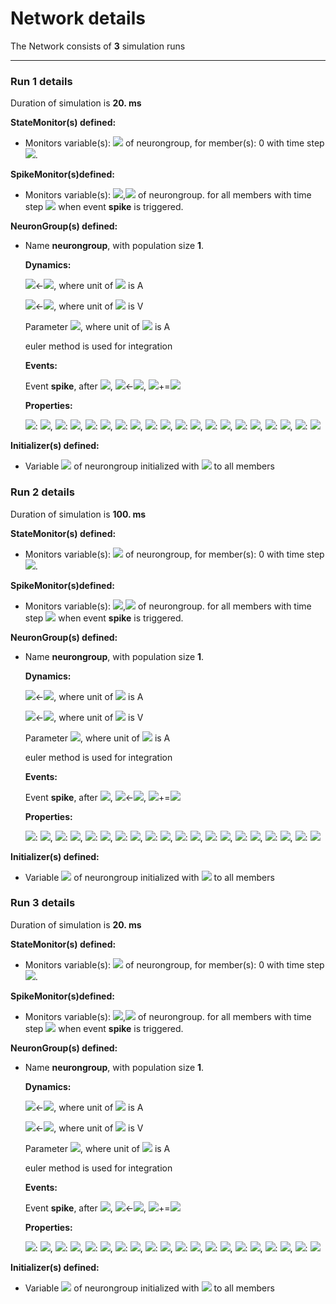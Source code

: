 # Network details
The Network consists of **3**                            simulation runs
_______________________________________________________________________________
### Run 1 details
Duration of simulation is **20. ms**

**StateMonitor(s) defined:**
- 	Monitors variable(s): <img src="https://render.githubusercontent.com/render/math?math=vm"> of neurongroup, for member(s): 0 with time step <img src="https://render.githubusercontent.com/render/math?math=100. us">.


**SpikeMonitor(s)defined:**
- 	Monitors variable(s): <img src="https://render.githubusercontent.com/render/math?math=i">,<img src="https://render.githubusercontent.com/render/math?math=t"> of neurongroup. for all members with time step <img src="https://render.githubusercontent.com/render/math?math=100. us"> when event **spike** is triggered.


**NeuronGroup(s) defined:**
- Name **neurongroup**, with                population size **1**.

	**Dynamics:**

	<img src="https://render.githubusercontent.com/render/math?math=\frac{d}{d t} w">&#8592;<img src="https://render.githubusercontent.com/render/math?math=\frac{a.\left(- EL + vm\right) - w}{tauw}">, where unit of <img src="https://render.githubusercontent.com/render/math?math=w"> is A

	<img src="https://render.githubusercontent.com/render/math?math=\frac{d}{d t} vm">&#8592;<img src="https://render.githubusercontent.com/render/math?math=\frac{DeltaT.gL.e^{\frac{- VT + vm}{DeltaT}} + I + gL.\left(EL - vm\right) - w}{C}">, where unit of <img src="https://render.githubusercontent.com/render/math?math=vm"> is V

	Parameter <img src="https://render.githubusercontent.com/render/math?math=I">, where unit of <img src="https://render.githubusercontent.com/render/math?math=I"> is A

	euler method is used for integration

	**Events:**

	Event **spike**, after <img src="https://render.githubusercontent.com/render/math?math=vm \gt Vcut">, <img src="https://render.githubusercontent.com/render/math?math=vm">&#8592;<img src="https://render.githubusercontent.com/render/math?math=Vr">, <img src="https://render.githubusercontent.com/render/math?math=w">+=<img src="https://render.githubusercontent.com/render/math?math=b">

	**Properties:**

	<img src="https://render.githubusercontent.com/render/math?math=VT">: <img src="https://render.githubusercontent.com/render/math?math=-50.4 mV">, <img src="https://render.githubusercontent.com/render/math?math=b">: <img src="https://render.githubusercontent.com/render/math?math=80.5 pA">, <img src="https://render.githubusercontent.com/render/math?math=a">: <img src="https://render.githubusercontent.com/render/math?math=4. nS">, <img src="https://render.githubusercontent.com/render/math?math=C">: <img src="https://render.githubusercontent.com/render/math?math=281. pF">, <img src="https://render.githubusercontent.com/render/math?math=DeltaT">: <img src="https://render.githubusercontent.com/render/math?math=2. mV">, <img src="https://render.githubusercontent.com/render/math?math=tauw">: <img src="https://render.githubusercontent.com/render/math?math=144. ms">, <img src="https://render.githubusercontent.com/render/math?math=Vr">: <img src="https://render.githubusercontent.com/render/math?math=-70.6 mV">, <img src="https://render.githubusercontent.com/render/math?math=EL">: <img src="https://render.githubusercontent.com/render/math?math=-70.6 mV">, <img src="https://render.githubusercontent.com/render/math?math=gL">: <img src="https://render.githubusercontent.com/render/math?math=30. nS">, <img src="https://render.githubusercontent.com/render/math?math=Vcut">: <img src="https://render.githubusercontent.com/render/math?math=-40.4 mV">


**Initializer(s) defined:**
- Variable <img src="https://render.githubusercontent.com/render/math?math=vm"> of neurongroup initialized with <img src="https://render.githubusercontent.com/render/math?math=-70.6 mV"> to all members 

### Run 2 details
Duration of simulation is **100. ms**

**StateMonitor(s) defined:**
- 	Monitors variable(s): <img src="https://render.githubusercontent.com/render/math?math=vm"> of neurongroup, for member(s): 0 with time step <img src="https://render.githubusercontent.com/render/math?math=100. us">.


**SpikeMonitor(s)defined:**
- 	Monitors variable(s): <img src="https://render.githubusercontent.com/render/math?math=i">,<img src="https://render.githubusercontent.com/render/math?math=t"> of neurongroup. for all members with time step <img src="https://render.githubusercontent.com/render/math?math=100. us"> when event **spike** is triggered.


**NeuronGroup(s) defined:**
- Name **neurongroup**, with                population size **1**.

	**Dynamics:**

	<img src="https://render.githubusercontent.com/render/math?math=\frac{d}{d t} w">&#8592;<img src="https://render.githubusercontent.com/render/math?math=\frac{a.\left(- EL + vm\right) - w}{tauw}">, where unit of <img src="https://render.githubusercontent.com/render/math?math=w"> is A

	<img src="https://render.githubusercontent.com/render/math?math=\frac{d}{d t} vm">&#8592;<img src="https://render.githubusercontent.com/render/math?math=\frac{DeltaT.gL.e^{\frac{- VT + vm}{DeltaT}} + I + gL.\left(EL - vm\right) - w}{C}">, where unit of <img src="https://render.githubusercontent.com/render/math?math=vm"> is V

	Parameter <img src="https://render.githubusercontent.com/render/math?math=I">, where unit of <img src="https://render.githubusercontent.com/render/math?math=I"> is A

	euler method is used for integration

	**Events:**

	Event **spike**, after <img src="https://render.githubusercontent.com/render/math?math=vm \gt Vcut">, <img src="https://render.githubusercontent.com/render/math?math=vm">&#8592;<img src="https://render.githubusercontent.com/render/math?math=Vr">, <img src="https://render.githubusercontent.com/render/math?math=w">+=<img src="https://render.githubusercontent.com/render/math?math=b">

	**Properties:**

	<img src="https://render.githubusercontent.com/render/math?math=VT">: <img src="https://render.githubusercontent.com/render/math?math=-50.4 mV">, <img src="https://render.githubusercontent.com/render/math?math=b">: <img src="https://render.githubusercontent.com/render/math?math=80.5 pA">, <img src="https://render.githubusercontent.com/render/math?math=a">: <img src="https://render.githubusercontent.com/render/math?math=4. nS">, <img src="https://render.githubusercontent.com/render/math?math=C">: <img src="https://render.githubusercontent.com/render/math?math=281. pF">, <img src="https://render.githubusercontent.com/render/math?math=DeltaT">: <img src="https://render.githubusercontent.com/render/math?math=2. mV">, <img src="https://render.githubusercontent.com/render/math?math=tauw">: <img src="https://render.githubusercontent.com/render/math?math=144. ms">, <img src="https://render.githubusercontent.com/render/math?math=Vr">: <img src="https://render.githubusercontent.com/render/math?math=-70.6 mV">, <img src="https://render.githubusercontent.com/render/math?math=EL">: <img src="https://render.githubusercontent.com/render/math?math=-70.6 mV">, <img src="https://render.githubusercontent.com/render/math?math=gL">: <img src="https://render.githubusercontent.com/render/math?math=30. nS">, <img src="https://render.githubusercontent.com/render/math?math=Vcut">: <img src="https://render.githubusercontent.com/render/math?math=-40.4 mV">


**Initializer(s) defined:**
- Variable <img src="https://render.githubusercontent.com/render/math?math=I"> of neurongroup initialized with <img src="https://render.githubusercontent.com/render/math?math=1. nA"> to all members 

### Run 3 details
Duration of simulation is **20. ms**

**StateMonitor(s) defined:**
- 	Monitors variable(s): <img src="https://render.githubusercontent.com/render/math?math=vm"> of neurongroup, for member(s): 0 with time step <img src="https://render.githubusercontent.com/render/math?math=100. us">.


**SpikeMonitor(s)defined:**
- 	Monitors variable(s): <img src="https://render.githubusercontent.com/render/math?math=i">,<img src="https://render.githubusercontent.com/render/math?math=t"> of neurongroup. for all members with time step <img src="https://render.githubusercontent.com/render/math?math=100. us"> when event **spike** is triggered.


**NeuronGroup(s) defined:**
- Name **neurongroup**, with                population size **1**.

	**Dynamics:**

	<img src="https://render.githubusercontent.com/render/math?math=\frac{d}{d t} w">&#8592;<img src="https://render.githubusercontent.com/render/math?math=\frac{a.\left(- EL + vm\right) - w}{tauw}">, where unit of <img src="https://render.githubusercontent.com/render/math?math=w"> is A

	<img src="https://render.githubusercontent.com/render/math?math=\frac{d}{d t} vm">&#8592;<img src="https://render.githubusercontent.com/render/math?math=\frac{DeltaT.gL.e^{\frac{- VT + vm}{DeltaT}} + I + gL.\left(EL - vm\right) - w}{C}">, where unit of <img src="https://render.githubusercontent.com/render/math?math=vm"> is V

	Parameter <img src="https://render.githubusercontent.com/render/math?math=I">, where unit of <img src="https://render.githubusercontent.com/render/math?math=I"> is A

	euler method is used for integration

	**Events:**

	Event **spike**, after <img src="https://render.githubusercontent.com/render/math?math=vm \gt Vcut">, <img src="https://render.githubusercontent.com/render/math?math=vm">&#8592;<img src="https://render.githubusercontent.com/render/math?math=Vr">, <img src="https://render.githubusercontent.com/render/math?math=w">+=<img src="https://render.githubusercontent.com/render/math?math=b">

	**Properties:**

	<img src="https://render.githubusercontent.com/render/math?math=VT">: <img src="https://render.githubusercontent.com/render/math?math=-50.4 mV">, <img src="https://render.githubusercontent.com/render/math?math=b">: <img src="https://render.githubusercontent.com/render/math?math=80.5 pA">, <img src="https://render.githubusercontent.com/render/math?math=a">: <img src="https://render.githubusercontent.com/render/math?math=4. nS">, <img src="https://render.githubusercontent.com/render/math?math=C">: <img src="https://render.githubusercontent.com/render/math?math=281. pF">, <img src="https://render.githubusercontent.com/render/math?math=DeltaT">: <img src="https://render.githubusercontent.com/render/math?math=2. mV">, <img src="https://render.githubusercontent.com/render/math?math=tauw">: <img src="https://render.githubusercontent.com/render/math?math=144. ms">, <img src="https://render.githubusercontent.com/render/math?math=Vr">: <img src="https://render.githubusercontent.com/render/math?math=-70.6 mV">, <img src="https://render.githubusercontent.com/render/math?math=EL">: <img src="https://render.githubusercontent.com/render/math?math=-70.6 mV">, <img src="https://render.githubusercontent.com/render/math?math=gL">: <img src="https://render.githubusercontent.com/render/math?math=30. nS">, <img src="https://render.githubusercontent.com/render/math?math=Vcut">: <img src="https://render.githubusercontent.com/render/math?math=-40.4 mV">


**Initializer(s) defined:**
- Variable <img src="https://render.githubusercontent.com/render/math?math=I"> of neurongroup initialized with <img src="https://render.githubusercontent.com/render/math?math=0. A"> to all members 

